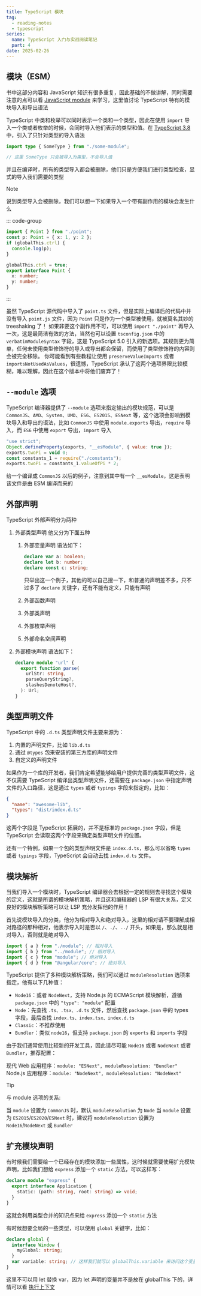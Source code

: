 ```yaml
---
title: TypeScript 模块
tag:
  - reading-notes
  - typescript
series:
  name: TypeScript 入门与实战阅读笔记
  part: 4
date: 2025-02-26
---
```


## 模块（ESM）

书中这部分内容和 JavaScript 知识有很多重复，因此基础的不做讲解，同时需要注意的点可以看 [JavaScript module](../javascript-info/module.md) 来学习，这里值讨论 TypeScript 特有的模块导入和导出语法

TypeScript 中类和枚举可以同时表示一个类和一个类型，因此在使用 `import` 导入一个类或者枚举的时候，会同时导入他们表示的类型和值。在 [TypeScript 3.8](https://www.typescriptlang.org/docs/handbook/release-notes/typescript-3-8.html#type-only-imports-and-export) 中，引入了只针对类型的导入语法

```typescript
import type { SomeType } from "./some-module";

// 这里 SomeType 只会被导入为类型，不会导入值
```

并且在编译时，所有的类型导入都会被删除，他们只是方便我们进行类型检查，显式的导入我们需要的类型

> [!note]
> 说到类型导入会被删除，我们可以想一下如果导入一个带有副作用的模块会发生什么
>
> ::: code-group
>
> ```typescript [index.ts]
> import { Point } from "./point";
> const p: Point = { x: 1, y: 2 };
> if (globalThis.ctrl) {
>   console.log(p);
> }
> ```
>
> ```typescript [point.ts]
> globalThis.ctrl = true;
> export interface Point {
>   x: number;
>   y: number;
> }
> ```
>
> :::
>
> 虽然 TypeScript 源代码中导入了 `point.ts` 文件，但是实际上编译后的代码中并没有导入 `point.js` 文件，因为 `Point` 只是作为一个类型被使用，就被莫名其妙的 treeshaking 了！
> 如果非要这个副作用不可，可以使用 `import "./point"` 再导入一次，这是最简洁有效的方法，当然也可以设置 `tsconfig.json` 中的 `verbatimModuleSyntax` 字段，这是 TypeScript 5.0 引入的新选项。其规则更为简单，任何未使用类型修饰符的导入或导出都会保留，而使用了类型修饰符的内容则会被完全移除。
> 你可能看到有些教程让使用 `preserveValueImports` 或者 `importsNotUsedAsValues`，很遗憾，TypeScript 承认了这两个选项界限比较模糊，难以理解，因此在这个版本中将他们废弃了！

## `--module` 选项

TypeScript 编译器提供了 `--module` 选项来指定输出的模块规范，可以是 `CommonJS`、`AMD`、`System`、`UMD`、`ES6`、`ES2015`、`ESNext` 等，这个选项会影响到模块导入和导出的语法，比如 `CommonJS` 中使用 `module.exports` 导出，`require` 导入，而 `ES6` 中使用 `export` 导出，`import` 导入

```javascript
"use strict";
Object.defineProperty(exports, "__esModule", { value: true });
exports.twoPi = void 0;
const constants_1 = require("./constants");
exports.twoPi = constants_1.valueOfPi * 2;
```

给一个编译成 `CommonJS` 以后的例子，注意到其中有一个 `__esModule`，这是表明该文件是由 ESM 编译而来的

## 外部声明

TypeScript 外部声明分为两种

1. 外部类型声明
   他又分为下面五种
   1. 外部变量声明
      语法如下：

      ```typescript
      declare var a: boolean;
      declare let b: number;
      declare const c: string;
      ```

      只举出这一个例子，其他的可以自己搜一下，和普通的声明差不多，只不过多了 `declare` 关键字，还有不能有定义，只能有声明

   2. 外部函数声明
   3. 外部类声明
   4. 外部枚举声明
   5. 外部命名空间声明

2. 外部模块声明
   语法如下：

   ```typescript
   declare module "url" {
     export function parse(
       urlStr: string,
       parseQueryString?,
       slashesDenoteHost?,
     ): Url;
   }
   ```

## 类型声明文件

TypeScript 中的 `.d.ts` 类型声明文件主要来源为：

1. 内置的声明文件，比如 `lib.d.ts`
2. 通过 `@types` 包来安装的第三方库的声明文件
3. 自定义的声明文件

如果作为一个库的开发者，我们肯定希望能够给用户提供完善的类型声明文件，这不仅需要 TypeScript 编译出类型声明文件，还需要在 `package.json` 中指定声明文件的入口路径，这是通过 `types` 或者 `typings` 字段来指定的，比如：

```json
{
  "name": "awesome-lib",
  "types": "dist/index.d.ts"
}
```

这两个字段是 TypeScript 拓展的，并不是标准的 `package.json` 字段，但是 TypeScript 会读取这两个字段来确定类型声明文件的位置。

还有一个特例，如果一个包的类型声明文件是 `index.d.ts`，那么可以省略 `types` 或者 `typings` 字段，TypeScript 会自动去找 `index.d.ts` 文件。

## 模块解析

当我们导入一个模块时，TypeScript 编译器会去根据一定的规则去寻找这个模块的定义，这就是所谓的模块解析策略，并且这和编辑器的 LSP 有很大关系，定义良好的模块解析策略可以让 LSP 充分发挥他的作用！

首先说模块导入的分类，他分为相对导入和绝对导入，这里的相对请不要理解成相对路径的那种相对，他表示导入时是否以 `/`、`./`、`../` 开头，如果是，那么就是相对导入，否则就是绝对导入

```typescript
import { a } from "./module"; // 相对导入
import { b } from "../module"; // 相对导入
import { c } from "module"; // 绝对导入
import { d } from "@angular/core"; // 绝对导入
```

TypeScript 提供了多种模块解析策略，我们可以通过 `moduleResolution` 选项来指定，他有以下几种值：

- `Node16`：或者 `NodeNext`，支持 Node.js 的 ECMAScript 模块解析，遵循 `package.json` 中的 `"type": "module"` 配置
- `Node`：先查找 `.ts、.tsx、.d.ts` 文件，然后查找 `package.json` 中的 types 字段，最后查找 `index.ts、index.tsx、index.d.ts`
- `Classic`：不推荐使用
- `Bundler`：类似 `node16`，但支持 `package.json` 的 `exports` 和 `imports` 字段

由于我们通常使用比较新的开发工具，因此请尽可能 `Node16` 或者 `NodeNext` 或者 `Bundler`，推荐配置：

现代 Web 应用程序：`module: "ESNext", moduleResolution: "Bundler"`
Node.js 应用程序：`module: "NodeNext", moduleResolution: "NodeNext"`

> [!tip]
> 与 module 选项的关系:
>
> 当 `module` 设置为 `CommonJS` 时，默认 `moduleResolution` 为 `Node`
> 当 `module` 设置为 `ES2015`/`ES2020`/`ESNext` 时，建议将 `moduleResolution` 设置为 `Node16`/`NodeNext` 或 `Bundler`

## 扩充模块声明

有时候我们需要给一个已经存在的模块添加一些属性，这时候就需要使用扩充模块声明，比如我们想给 `express` 添加一个 `static` 方法，可以这样写：

```typescript
declare module "express" {
  export interface Application {
    static: (path: string, root: string) => void;
  }
}
```

这就会利用类型合并的知识点来给 `express` 添加一个 `static` 方法

有时候想要全局的一些类型，可以使用 `global` 关键字，比如：

```typescript
declare global {
  interface Window {
    myGlobal: string;
  }
  var variable: string; // 这样我们就可以 globalThis.variable 来访问这个变量
}
```

这里不可以用 let 替换 var，因为 let 声明的变量并不是放在 globalThis 下的，详情可以看 [执行上下文](../../tech/execute-context.md)
